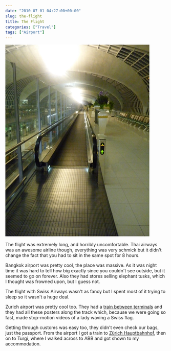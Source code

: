 ```yaml
---
date: "2010-07-01 04:27:00+00:00"
slug: the-flight
title: The Flight
categories: ["Travel"]
tags: ["Airport"]
---
```



![Bangkok airport](airport-resized.jpg)

The flight was extremely long, and horribly uncomfortable. Thai airways was an awesome airline though, everything was very schmick but it didn't change the fact that you had to sit in the same spot for 8 hours.

Bangkok airport was pretty cool, the place was massive. As it was night time it was hard to tell how big exactly since you couldn't see outside, but it seemed to go on forever. Also they had stores selling elephant tusks, which I thought was frowned upon, but I guess not.

The flight with Swiss Airways wasn't as fancy but I spent most of it trying to sleep so it wasn't a huge deal.

Zurich airport was pretty cool too. They had a [train between terminals](http://en.wikipedia.org/wiki/Skymetro) and they had all these posters along the track which, because we were going so fast, made stop-motion videos of a lady waving a Swiss flag.

Getting through customs was easy too, they didn't even check our bags, just the passport. From the airport I got a train to [Zürich Hauptbahnhof](http://en.wikipedia.org/wiki/Z%C3%BCrich_Hauptbahnhof), then on to Turgi, where I walked across to ABB and got shown to my accommodation.
